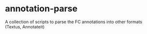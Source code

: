 annotation-parse
================

A collection of scripts to parse the FC annotations into other formats (Textus, Annotateit)